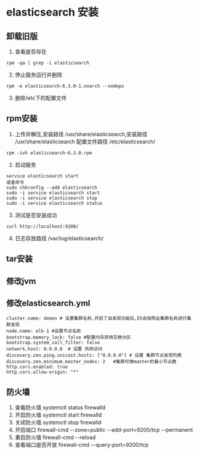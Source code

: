 # elasticsearch 安装

## 卸载旧版
1. 查看是否存在 
```
rpm -qa | grep -i elasticsearch
```
2. 停止服务运行并删除 
```
rpm -e elasticsearch-6.3.0-1.noarch --nodeps
```
3. 删除/etc下的配置文件 


## rpm安装
1. 上传并解压,安装路径 /usr/share/elasticsearch,安装路径 /usr/share/elasticsearch 配置文件路径 /etc/elasticsearch/
```
rpm -ivh elasticsearch-6.3.0.rpm 
```
2. 启动服务
```
service elasticsearch start  
或者命令  
sudo chkconfig --add elasticsearch  
sudo -i service elasticsearch start  
sudo -i service elasticsearch stop   
sudo -i service elasticsearch status 
```
3. 测试是否安装成功 
```
curl http://localhost:9200/
```
4. 日志存放路径 /var/log/elasticsearch/



## tar安装







## 修改jvm



## 修改elasticsearch.yml
```
cluster.name: demon # 设置集群名称,开启了自发现功能后,ES会按照此集群名称进行集群发现
node.name: elk-1 #设置节点名称
bootstrap.memory_lock: false #配置内存禁用交换分区
bootstrap.system_call_filter: false
network.host: 0.0.0.0  # 设置 外网访问
discovery.zen.ping.unicast.hosts: ["0.0.0.0"] # 设置 集群节点发现列表
discovery.zen.minimum_master_nodes: 2   #集群可做master的最小节点数
http.cors.enabled: true   
http.cors.allow-origin: "*"
```



## 防火墙
1. 查看防火墙 systemctl status firewalld
2. 开启防火墙 systemctl start firewalld
3. 关闭防火墙 systemctl stop firewalld
4. 开启端口 firewall-cmd --zone=public --add-port=9200/tcp --permanent
5. 重启防火墙 firewall-cmd --reload
6. 查看端口是否开放 firewall-cmd --query-port=9200/tcp


